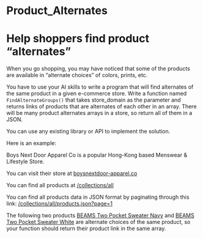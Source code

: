 # Product_Alternates

# Help shoppers find product “alternates”

When you go shopping, you may have noticed that some of the products are available in “alternate choices” of colors, prints, etc. 

You have to use your AI skills to write a program that will find alternates of the same product in a given e-commerce store. 
Write a function named `FindAlternateGroups()` that takes store_domain as the parameter and returns links of products that are alternates of each other in an array. 
There will be many product alternates arrays in a store, so return all of them in a JSON.


You can use any existing library or API to implement the solution.

Here is an example:

Boys Next Door Apparel Co is a popular Hong-Kong based Menswear & Lifestyle Store. 

You can visit their store at [boysnextdoor-apparel.co](https://www.boysnextdoor-apparel.co/)

You can find all products at [/collections/all](https://www.boysnextdoor-apparel.co/collections/all)

You can find all products data in JSON format by paginating through this link: 
[/collections/all/products.json?page=1](https://www.boysnextdoor-apparel.co/collections/all/products.json?page=1)

The following two products [BEAMS Two Pocket Sweater Navy](https://www.boysnextdoor-apparel.co/products/beams-two-pocket-sweater-navy) and 
[BEAMS Two Pocket Sweater White](https://www.boysnextdoor-apparel.co/products/beams-two-pocket-sweater-white) are alternate choices of the same product, 
so your function should return their product link in the same array.
